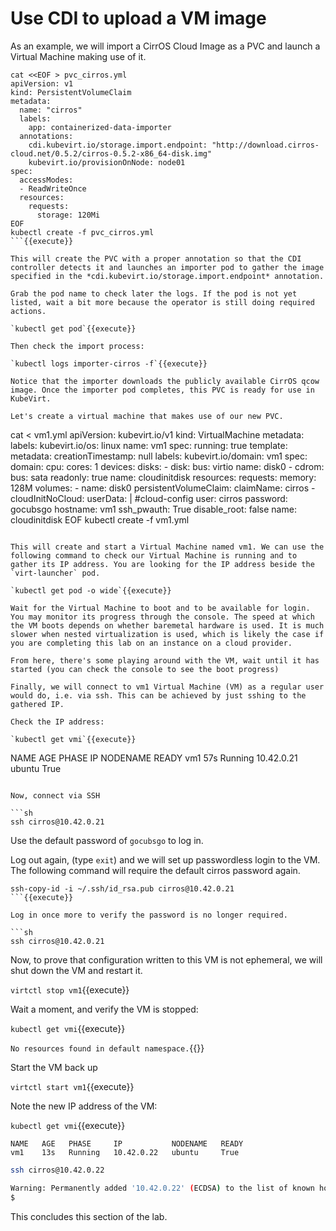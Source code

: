 # Use CDI to upload a VM image

As an example, we will import a CirrOS Cloud Image as a PVC and launch a Virtual Machine making use of it.

```
cat <<EOF > pvc_cirros.yml
apiVersion: v1
kind: PersistentVolumeClaim
metadata:
  name: "cirros"
  labels:
    app: containerized-data-importer
  annotations:
    cdi.kubevirt.io/storage.import.endpoint: "http://download.cirros-cloud.net/0.5.2/cirros-0.5.2-x86_64-disk.img"
    kubevirt.io/provisionOnNode: node01
spec:
  accessModes:
  - ReadWriteOnce
  resources:
    requests:
      storage: 120Mi
EOF
kubectl create -f pvc_cirros.yml
```{{execute}}

This will create the PVC with a proper annotation so that the CDI controller detects it and launches an importer pod to gather the image specified in the *cdi.kubevirt.io/storage.import.endpoint* annotation.

Grab the pod name to check later the logs. If the pod is not yet listed, wait a bit more because the operator is still doing required actions.

`kubectl get pod`{{execute}}

Then check the import process:

`kubectl logs importer-cirros -f`{{execute}}

Notice that the importer downloads the publicly available CirrOS qcow image. Once the importer pod completes, this PVC is ready for use in KubeVirt.

Let's create a virtual machine that makes use of our new PVC.

```
cat <<EOF > vm1.yml
apiVersion: kubevirt.io/v1
kind: VirtualMachine
metadata:
  labels:
    kubevirt.io/os: linux
  name: vm1
spec:
  running: true
  template:
    metadata:
      creationTimestamp: null
      labels:
        kubevirt.io/domain: vm1
    spec:
      domain:
        cpu:
          cores: 1
        devices:
          disks:
          - disk:
              bus: virtio
            name: disk0
          - cdrom:
              bus: sata
              readonly: true
            name: cloudinitdisk
        resources:
          requests:
            memory: 128M
      volumes:
      - name: disk0
        persistentVolumeClaim:
          claimName: cirros
      - cloudInitNoCloud:
          userData: |
            #cloud-config
            user: cirros
            password: gocubsgo
            hostname: vm1
            ssh_pwauth: True
            disable_root: false
        name: cloudinitdisk
EOF
kubectl create -f vm1.yml
```{{execute}}

This will create and start a Virtual Machine named vm1. We can use the following command to check our Virtual Machine is running and to gather its IP address. You are looking for the IP address beside the `virt-launcher` pod.

`kubectl get pod -o wide`{{execute}}

Wait for the Virtual Machine to boot and to be available for login. You may monitor its progress through the console. The speed at which the VM boots depends on whether baremetal hardware is used. It is much slower when nested virtualization is used, which is likely the case if you are completing this lab on an instance on a cloud provider.

From here, there's some playing around with the VM, wait until it has started (you can check the console to see the boot progress)

Finally, we will connect to vm1 Virtual Machine (VM) as a regular user would do, i.e. via ssh. This can be achieved by just sshing to the gathered IP.

Check the IP address:

`kubectl get vmi`{{execute}}

```
NAME   AGE   PHASE     IP           NODENAME   READY
vm1    57s   Running   10.42.0.21   ubuntu     True
```

Now, connect via SSH

```sh
ssh cirros@10.42.0.21
```

Use the default password of `gocubsgo` to log in.

Log out again, (type `exit`) and we will set up passwordless login to the VM. The following command will require the default cirros password again.

```
ssh-copy-id -i ~/.ssh/id_rsa.pub cirros@10.42.0.21
```{{execute}}

Log in once more to verify the password is no longer required.

```sh
ssh cirros@10.42.0.21
```

Now, to prove that configuration written to this VM is not ephemeral, we will shut down the VM and restart it.

`virtctl stop vm1`{{execute}}

Wait a moment, and verify the VM is stopped:

`kubectl get vmi`{{execute}}

`No resources found in default namespace.`{{}}

Start the VM back up

`virtctl start vm1`{{execute}}

Note the new IP address of the VM:

`kubectl get vmi`{{execute}}

```
NAME   AGE   PHASE     IP           NODENAME   READY
vm1    13s   Running   10.42.0.22   ubuntu     True
```

```sh
ssh cirros@10.42.0.22

Warning: Permanently added '10.42.0.22' (ECDSA) to the list of known hosts.
$ 
```

This concludes this section of the lab.
